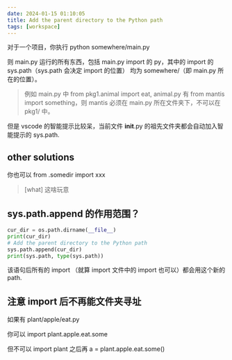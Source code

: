```yaml
---
date: 2024-01-15 01:10:05
title: Add the parent directory to the Python path
tags: [workspace]
---
```


对于一个项目，你执行 python somewhere/main.py

则 main.py 运行的所有东西，包括 main.py import 的 py，其中的 import 的 sys.path（sys.path 会决定 import 的位置） 均为 somewhere/（即 main.py 所在的位置）。

> 例如 main.py 中 from pkg1.animal import eat, animal.py 有 from mantis import something，则 mantis 必须在 main.py 所在文件夹下，不可以在 pkg1/ 中。

但是 vscode 的智能提示比较呆，当前文件 __init__.py 的祖先文件夹都会自动加入智能提示的 sys.path.

## other solutions

你也可以 from .somedir import xxx

> [what] 这啥玩意

## sys.path.append 的作用范围？

```py
cur_dir = os.path.dirname(__file__)
print(cur_dir)
# Add the parent directory to the Python path
sys.path.append(cur_dir)
print(sys.path, type(sys.path))
```

该语句后所有的 import （就算 import 文件中的 import 也可以）都会用这个新的 path.

## 注意 import 后不再能文件夹寻址

如果有 plant/apple/eat.py

你可以 import plant.apple.eat.some

但不可以 import plant 之后再 a = plant.apple.eat.some()

